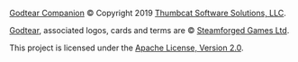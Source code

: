 [Godtear Companion](https://thumbcat-io.github.io/godtear-companion/) © Copyright 2019 [Thumbcat Software Solutions, LLC](https://github.com/thumbcat-io).  

[Godtear](https://steamforged.com/godtear), associated logos, cards and terms are © [Steamforged Games Ltd](https://steamforged.com/).    

This project is licensed under the [Apache License, Version 2.0](LICENSE).  